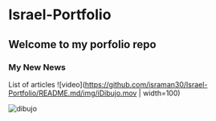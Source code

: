# Israel-Portfolio

## Welcome to my porfolio repo

### My New News

List of articles
![video](https://github.com/israman30/Israel-Portfolio/README.md/img/iDibujo.mov | width=100)

![dibujo](https://github.com/israman30/Israel-Portfolio/img/iDibujo.gif)
<!-- ![Alt Text](img/iDibujo.gif) -->
